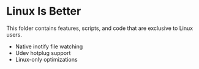 # Linux Is Better

This folder contains features, scripts, and code that are exclusive to Linux users.
- Native inotify file watching
- Udev hotplug support
- Linux-only optimizations